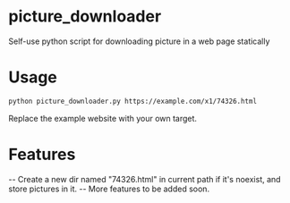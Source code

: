 # picture_downloader
Self-use python script for downloading picture in a web page statically

# Usage
```bash
python picture_downloader.py https://example.com/x1/74326.html
```
Replace the example website with your own target.

# Features
-- Create a new dir named "74326.html" in current path if it's noexist, and store pictures in it.
-- More features to be added soon.
